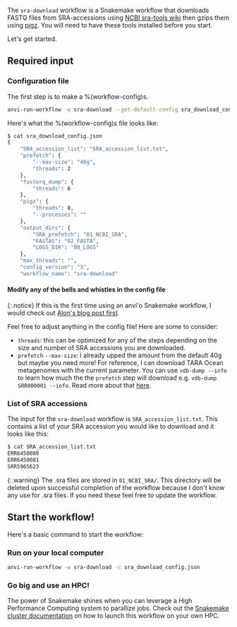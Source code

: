 The `sra-download` workflow is a Snakemake workflow that downloads FASTQ files from SRA-accessions using [NCBI sra-tools wiki](https://github.com/ncbi/sra-tools/wiki/08.-prefetch-and-fasterq-dump) then gzips them using [pigz](https://zlib.net/pigz/). You will need to have these tools installed before you start.

Let's get started.

## Required input

### Configuration file

The first step is to make a %(workflow-config)s.

```bash
anvi-run-workflow -w sra-download --get-default-config sra_download_config.json
```

Here's what the %(workflow-config)s file looks like:

```bash
$ cat sra_download_config.json
{
    "SRA_accession_list": "SRA_accession_list.txt",
    "prefetch": {
        "--max-size": "40g",
        "threads": 2
    },
    "fasterq_dump": {
        "threads": 6
    },
    "pigz": {
        "threads": 8,
        "--processes": ""
    },
    "output_dirs": {
        "SRA_prefetch": "01_NCBI_SRA",
        "FASTAS": "02_FASTA",
        "LOGS_DIR": "00_LOGS"
    },
    "max_threads": "",
    "config_version": "3",
    "workflow_name": "sra-download"
```

#### Modify any of the bells and whistles in the config file

{:.notice}
If this is the first time using an anvi'o Snakemake workflow, I would check out [Alon's blog post first](https://merenlab.org/2018/07/09/anvio-snakemake-workflows/#configjson).

Feel free to adjust anything in the config file! Here are some to consider:
- `threads`: this can be optimized for any of the steps depending on the size and number of SRA accessions you are downloaded.
- `prefetch` `--max-size`: I already upped the amount from the default 40g but maybe you need more! For reference, I can download TARA Ocean metagenomes with the current parameter. You can use `vdb-dump --info` to learn how much the the `prefetch` step will download e.g. `vdb-dump SRR000001 --info`. Read more about that [here](https://github.com/ncbi/sra-tools/wiki/08.-prefetch-and-fasterq-dump#check-the-maximum-size-limit-of-the-prefetch-tool).

### List of SRA accessions

The input for the `sra-download` workflow is `SRA_accession_list.txt`. This contains a list of your SRA accession you would like to download and it looks like this:

```bash
$ cat SRA_accession_list.txt
ERR6450080
ERR6450081
SRR5965623
```

{:.warning}
The .sra files are stored in `01_NCBI_SRA/`. This directory will be deleted upon successful completion of the workflow because I don't know any use for .sra files. If you need these feel free to update the workflow.

## Start the workflow!

Here's a basic command to start the workflow:

### Run on your local computer

```bash
anvi-run-workflow -w sra-download -c sra_download_config.json
```

### Go big and use an HPC!

The power of Snakemake shines when you can leverage a High Performance Computing system to parallize jobs. Check out the [Snakemake cluster documentation](https://snakemake.readthedocs.io/en/stable/executing/cluster.html#) on how to launch this workflow on your own HPC.
